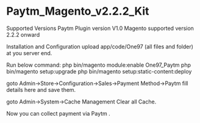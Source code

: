 # Paytm_Magento_v2.2.2_Kit

Supported Versions
Paytm Plugin version V1.0 Magento supported version 2.2.2 onward

Installation and Configuration
upload app/code/One97 (all files and folder) at you server end.

Run below command:
php bin/magento module:enable One97_Paytm
php bin/magento setup:upgrade
php bin/magento setup:static-content:deploy

goto Admin->Store->Configuration->Sales->Payment Method->Paytm
fill details here and save them.

goto Admin->System->Cache Management
Clear all Cache.

Now you can collect payment via Paytm .

